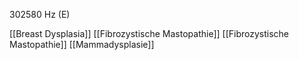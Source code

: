 302580 Hz (E)

[[Breast Dysplasia]]
[[Fibrozystische Mastopathie]]
[[Fibrozystische Mastopathie]]
[[Mammadysplasie]]